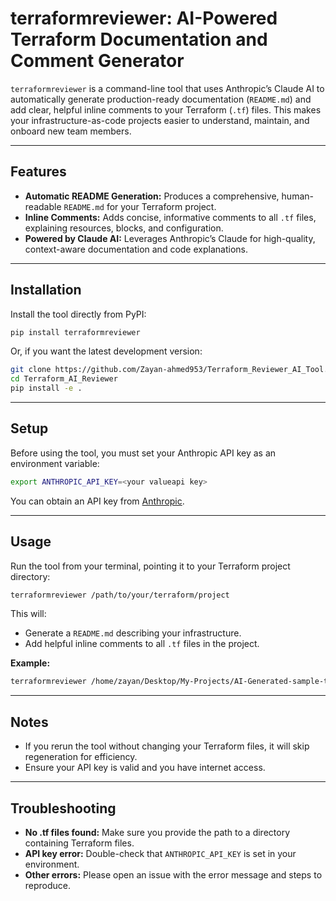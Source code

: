 # terraformreviewer: AI-Powered Terraform Documentation and Comment Generator

`terraformreviewer` is a command-line tool that uses Anthropic’s Claude AI to automatically generate production-ready documentation (`README.md`) and add clear, helpful inline comments to your Terraform (`.tf`) files. This makes your infrastructure-as-code projects easier to understand, maintain, and onboard new team members.

---

## Features

- **Automatic README Generation:** Produces a comprehensive, human-readable `README.md` for your Terraform project.
- **Inline Comments:** Adds concise, informative comments to all `.tf` files, explaining resources, blocks, and configuration.
- **Powered by Claude AI:** Leverages Anthropic’s Claude for high-quality, context-aware documentation and code explanations.

---

## Installation

Install the tool directly from PyPI:

```bash
pip install terraformreviewer
```

Or, if you want the latest development version:

```bash
git clone https://github.com/Zayan-ahmed953/Terraform_Reviewer_AI_Tool.git
cd Terraform_AI_Reviewer
pip install -e .
```

---

## Setup

Before using the tool, you must set your Anthropic API key as an environment variable:

```bash
export ANTHROPIC_API_KEY=<your valueapi key>
```

You can obtain an API key from [Anthropic](https://docs.anthropic.com/claude/docs/quickstart-guide).

---

## Usage

Run the tool from your terminal, pointing it to your Terraform project directory:

```bash
terraformreviewer /path/to/your/terraform/project
```

This will:
- Generate a `README.md` describing your infrastructure.
- Add helpful inline comments to all `.tf` files in the project.

**Example:**

```bash
terraformreviewer /home/zayan/Desktop/My-Projects/AI-Generated-sample-terraform/
```

---

## Notes

- If you rerun the tool without changing your Terraform files, it will skip regeneration for efficiency.
- Ensure your API key is valid and you have internet access.

---

## Troubleshooting

- **No .tf files found:** Make sure you provide the path to a directory containing Terraform files.
- **API key error:** Double-check that `ANTHROPIC_API_KEY` is set in your environment.
- **Other errors:** Please open an issue with the error message and steps to reproduce.

